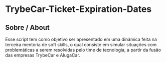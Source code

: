 # TrybeCar-Ticket-Expiration-Dates

## Sobre / About
Esse script tem como objetivo ser apresentado em uma dinâmica feita na terceira mentoria de soft skills,
o qual consiste em simular situações com problemáticas a serem resolvidas pelo time de tecnologia, a partir da fusão das empresas TrybeCar e AlugaCar.
